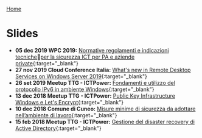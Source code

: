 [Home](/)
# Slides
 
* __05 dec 2019 WPC 2019:__ [Normative regolamenti e indicazioni tecnicheper la sicurezza ICT per PA e aziende private](2019-12-WPC){:target="_blank"}
* __27 nov 2019 Cloud Conference Italia:__ [What's new in Remote Desktop Services on Windows Server 2019](2019-11-CCI){:target="_blank"}
* __26 set 2019 Meetup TTG - ICTPower:__ [Fondamenti e utilizzo del protocollo IPv6 in ambiente Windows](2019-09-TTG){:target="_blank"}
* __13 dec 2018 Meetup TTG - ICTPower:__ [Public Key Infrastructure Windows e Let's Encrypt](2018-12-TTG){:target="_blank"}
* __10 dec 2018 Comune di Cuneo:__ [Misure minime di sicurezza da adottare nell’ambiente di lavoro](2018-12-ComuneCuneo){:target="_blank"}
* __15 feb 2018 Meetup TTG - ICTPower:__ [Gestione del disaster recovery di Active Directory](2018-02-TTG){:target="_blank"}
